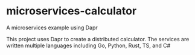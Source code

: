 # microservices-calculator
A microservices example using Dapr

This project uses Dapr to create a distributed calculator. The services are written multiple languages including Go, Python, Rust, TS, and C#
